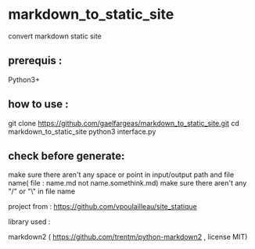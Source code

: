 # markdown_to_static_site

convert markdown static site

## prerequis :

Python3+

## how to use :

git clone https://github.com/gaelfargeas/markdown_to_static_site.git
cd markdown_to_static_site
python3 interface.py

## check before generate:

make sure there aren't any space or point in input/output path and file name( file : name.md not name.somethink.md)
make sure there aren't any "/" or "\\" in file name

project from :
https://github.com/vpoulailleau/site_statique


library used :

markdown2 ( https://github.com/trentm/python-markdown2 , license MIT)
